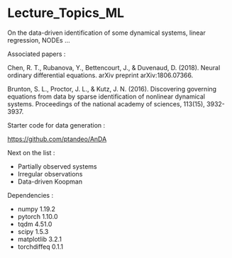 # Lecture_Topics_ML

On the data-driven identification of some dynamical systems, linear regression, NODEs ...

Associated papers : 

Chen, R. T., Rubanova, Y., Bettencourt, J., & Duvenaud, D. (2018). Neural ordinary differential equations. arXiv preprint arXiv:1806.07366.

Brunton, S. L., Proctor, J. L., & Kutz, J. N. (2016). Discovering governing equations from data by sparse identification of nonlinear dynamical systems. Proceedings of the national academy of sciences, 113(15), 3932-3937.

Starter code for data generation : 

https://github.com/ptandeo/AnDA

Next on the list : 

* Partially observed systems
* Irregular observations
* Data-driven Koopman 

Dependencies : 

* numpy 1.19.2
* pytorch 1.10.0
* tqdm 4.51.0
* scipy 1.5.3
* matplotlib 3.2.1
* torchdiffeq 0.1.1
